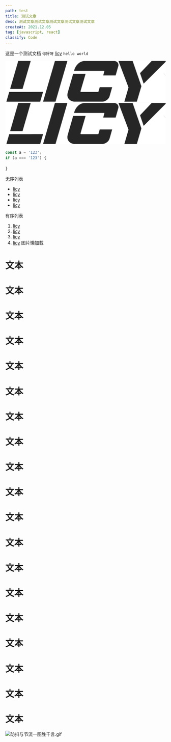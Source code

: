 ```yaml
---
path: test
title: 测试文章
desc: 测试文章测试文章测试文章测试文章测试文章
createAt: 2021.12.05
tag: [javascript, react]
classify: Code
---
```


这是一个测试文档 `你好呀` [licy](https://www.licy.vip) `hello world`

![测试图片](./images/test.png)
![测试图片](./images/test.png "test")

```typescript
const a = '123';
if (a === '123') {
  
}
```

无序列表
* [licy](https://www.licy.vip)
* [licy](https://www.licy.vip)
* [licy](https://www.licy.vip)
* [licy](https://www.licy.vip)

有序列表
1. [licy](https://www.licy.vip)
2. [licy](https://www.licy.vip)
3. [licy](https://www.licy.vip)
4. [licy](https://www.licy.vip)
图片懒加载
# 文本
# 文本
# 文本
# 文本
# 文本
# 文本
# 文本
# 文本
# 文本
# 文本
# 文本
# 文本
# 文本
# 文本
# 文本
# 文本
# 文本
# 文本
# 文本
![防抖与节流一图胜千言.gif](https://i.loli.net/2019/08/16/CyQJKWqi7eOM6Gp.gif)
